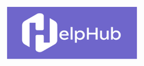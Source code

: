<p align="center">
  <img src="src/assets/LogoHHReadme.png" alt="Logo del Proyecto" width="300">
</p>




